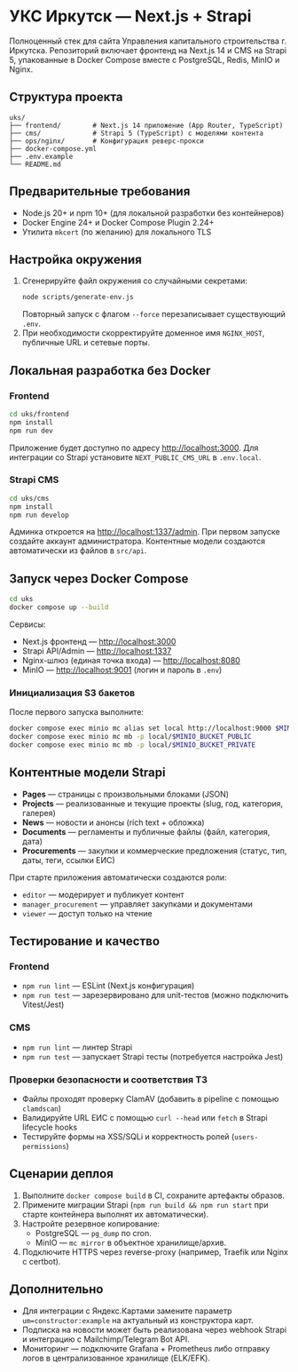 # УКС Иркутск — Next.js + Strapi

Полноценный стек для сайта Управления капитального строительства г. Иркутска. Репозиторий включает фронтенд на Next.js 14 и CMS на Strapi 5, упакованные в Docker Compose вместе с PostgreSQL, Redis, MinIO и Nginx.

## Структура проекта

```
uks/
├── frontend/        # Next.js 14 приложение (App Router, TypeScript)
├── cms/             # Strapi 5 (TypeScript) с моделями контента
├── ops/nginx/       # Конфигурация реверс-прокси
├── docker-compose.yml
├── .env.example
└── README.md
```

## Предварительные требования

- Node.js 20+ и npm 10+ (для локальной разработки без контейнеров)
- Docker Engine 24+ и Docker Compose Plugin 2.24+
- Утилита `mkcert` (по желанию) для локального TLS

## Настройка окружения

1. Сгенерируйте файл окружения со случайными секретами:
   ```bash
   node scripts/generate-env.js
   ```
   Повторный запуск с флагом `--force` перезаписывает существующий `.env`.
2. При необходимости скорректируйте доменное имя `NGINX_HOST`, публичные URL и сетевые порты.

## Локальная разработка без Docker

### Frontend
```bash
cd uks/frontend
npm install
npm run dev
```
Приложение будет доступно по адресу <http://localhost:3000>. Для интеграции со Strapi установите `NEXT_PUBLIC_CMS_URL` в `.env.local`.

### Strapi CMS
```bash
cd uks/cms
npm install
npm run develop
```
Админка откроется на <http://localhost:1337/admin>. При первом запуске создайте аккаунт администратора. Контентные модели создаются автоматически из файлов в `src/api`.

## Запуск через Docker Compose

```bash
cd uks
docker compose up --build
```

Сервисы:
- Next.js фронтенд — <http://localhost:3000>
- Strapi API/Admin — <http://localhost:1337>
- Nginx-шлюз (единая точка входа) — <http://localhost:8080>
- MinIO — <http://localhost:9001> (логин и пароль в `.env`)

### Инициализация S3 бакетов

После первого запуска выполните:
```bash
docker compose exec minio mc alias set local http://localhost:9000 $MINIO_ACCESS_KEY $MINIO_SECRET_KEY
docker compose exec minio mc mb -p local/$MINIO_BUCKET_PUBLIC
docker compose exec minio mc mb -p local/$MINIO_BUCKET_PRIVATE
```

## Контентные модели Strapi

- **Pages** — страницы с произвольными блоками (JSON)
- **Projects** — реализованные и текущие проекты (slug, год, категория, галерея)
- **News** — новости и анонсы (rich text + обложка)
- **Documents** — регламенты и публичные файлы (файл, категория, дата)
- **Procurements** — закупки и коммерческие предложения (статус, тип, даты, теги, ссылки ЕИС)

При старте приложения автоматически создаются роли:
- `editor` — модерирует и публикует контент
- `manager_procurement` — управляет закупками и документами
- `viewer` — доступ только на чтение

## Тестирование и качество

### Frontend
- `npm run lint` — ESLint (Next.js конфигурация)
- `npm run test` — зарезервировано для unit-тестов (можно подключить Vitest/Jest)

### CMS
- `npm run lint` — линтер Strapi
- `npm run test` — запускает Strapi тесты (потребуется настройка Jest)

### Проверки безопасности и соответствия ТЗ
- Файлы проходят проверку ClamAV (добавить в pipeline с помощью `clamdscan`)
- Валидируйте URL ЕИС с помощью `curl --head` или `fetch` в Strapi lifecycle hooks
- Тестируйте формы на XSS/SQLi и корректность ролей (`users-permissions`)

## Сценарии деплоя

1. Выполните `docker compose build` в CI, сохраните артефакты образов.
2. Примените миграции Strapi (`npm run build && npm run start` при старте контейнера выполнят их автоматически).
3. Настройте резервное копирование:
   - PostgreSQL — `pg_dump` по cron.
   - MinIO — `mc mirror` в объектное хранилище/архив.
4. Подключите HTTPS через reverse-proxy (например, Traefik или Nginx с certbot).

## Дополнительно

- Для интеграции с Яндекс.Картами замените параметр `um=constructor:example` на актуальный из конструктора карт.
- Подписка на новости может быть реализована через webhook Strapi и интеграцию с Mailchimp/Telegram Bot API.
- Мониторинг — подключите Grafana + Prometheus либо отправку логов в централизованное хранилище (ELK/EFK).
